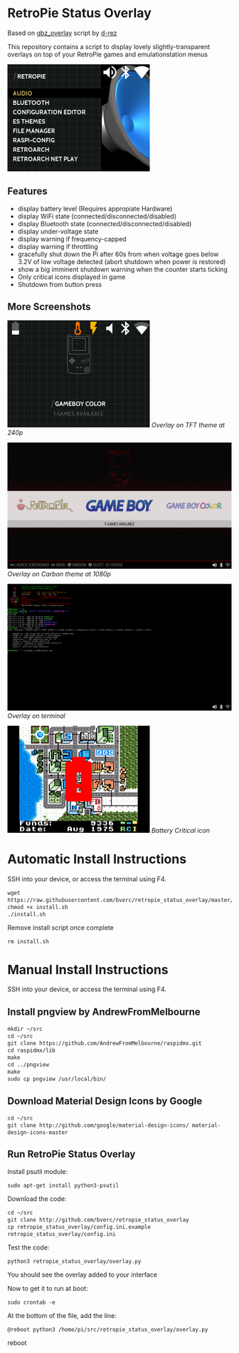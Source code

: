 # RetroPie Status Overlay
Based on [gbz_overlay](https://github.com/d-rez/gbz_overlay) script by [d-rez](https://github.com/d-rez)

This repository contains a script to display lovely slightly-transparent overlays on top of your RetroPie games and emulationstation menus

![Bluetooth, wifi connected, audio on](_images/240_icons.png)

## Features
- display battery level (Requires appropiate Hardware)
- display WiFi state (connected/disconnected/disabled)
- display Bluetooth state (connected/disconnected/disabled)
- display under-voltage state
- display warning if frequency-capped
- display warning if throttling
- gracefully shut down the Pi after 60s from when voltage goes below 3.2V of low voltage detected (abort shutdown when power is restored)
- show a big imminent shutdown warning when the counter starts ticking
- Only critical icons displayed in game
- Shutdown from button press

## More Screenshots

![Overlay on TFT theme at 240p](_images/240_allicons.png)
*Overlay on TFT theme at 240p*

![Overlay on Carbon theme at 1080p](_images/1080_carbon.png)
*Overlay on Carbon theme at 1080p*

![Overlay on terminal](_images/1080_terminal.png)
*Overlay on terminal*

![Battery Critical](_images/240_lowbat.png)
*Battery Critical icon*

# Automatic Install Instructions

SSH into your device, or access the terminal using F4.

    wget https://raw.githubusercontent.com/bverc/retropie_status_overlay/master/install.sh
    chmod +x install.sh
    ./install.sh

Remove install script once complete

    rm install.sh

# Manual Install Instructions

SSH into your device, or access the terminal using F4.

## Install pngview by AndrewFromMelbourne
    mkdir ~/src
    cd ~/src
    git clone https://github.com/AndrewFromMelbourne/raspidmx.git
    cd raspidmx/lib
    make
    cd ../pngview
    make
    sudo cp pngview /usr/local/bin/

## Download Material Design Icons by Google
    cd ~/src
    git clone http://github.com/google/material-design-icons/ material-design-icons-master
	
## Run RetroPie Status Overlay
Install psutil module:

    sudo apt-get install python3-psutil
Download the code:

    cd ~/src
    git clone http://github.com/bverc/retropie_status_overlay
    cp retropie_status_overlay/config.ini.example retropie_status_overlay/config.ini
Test the code:

    python3 retropie_status_overlay/overlay.py
You should see the overlay added to your interface

Now to get it to  run at boot:

    sudo crontab -e
    
At the bottom of the file, add the line:

    @reboot python3 /home/pi/src/retropie_status_overlay/overlay.py

reboot



